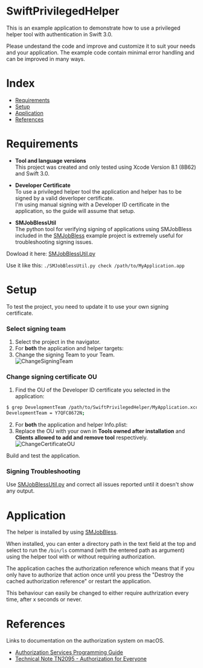 # SwiftPrivilegedHelper

This is an example application to demonstrate how to use a privileged helper tool with authentication in Swift 3.0.

Please undestand the code and improve and customize it to suit your needs and your application. The example code contain minimal error handling and can be improved in many ways.

# Index

* [Requirements](https://github.com/erikberglund/SwiftPrivilegedHelper#requirements)
* [Setup](https://github.com/erikberglund/SwiftPrivilegedHelper#setup)
* [Application](https://github.com/erikberglund/SwiftPrivilegedHelper#application)
* [References](https://github.com/erikberglund/SwiftPrivilegedHelper#references)

# Requirements

* **Tool and language versions**  
 This project was created and only tested using Xcode Version 8.1 (8B62) and Swift 3.0.

* **Developer Certificate**  
 To use a privileged helper tool the application and helper has to be signed by a valid deverloper certificate.  
 I'm using manual signing with a Developer ID certificate in the application, so the guide will assume that setup.

* **SMJobBlessUtil**  
 The python tool for verifying signing of applications using SMJobBless included in the [SMJobBless](https://developer.apple.com/library/content/samplecode/SMJobBless/Introduction/Intro.html#//apple_ref/doc/uid/DTS40010071-Intro-DontLinkElementID_2) example project is extremely useful for troubleshooting signing issues.  
 
 Dowload it here: [SMJobBlessUtil.py](https://developer.apple.com/library/content/samplecode/SMJobBless/Listings/SMJobBlessUtil_py.html)
 
 Use it like this: `./SMJobBlessUtil.py check /path/to/MyApplication.app`

# Setup

To test the project, you need to update it to use your own signing certificate.

### Select signing team
1. Select the project in the navigator.
2. For **both** the application and helper targets:
3. Change the signing Team to your Team.  
 ![ChangeSigningTeam](https://github.com/erikberglund/SwiftPrivilegedHelper/blob/master/Screenshots/ChangeSigningTeam.png)
 
### Change signing certificate OU
1. Find the OU of the Developer ID certificate you selected in the application:
 
 ```bash
 $ grep DevelopmentTeam /path/to/SwiftPrivilegedHelper/MyApplication.xcodeproj/project.pbxproj
 DevelopmentTeam = Y7QFC8672N;
 ```
2. For **both** the application and helper Info.plist:
3. Replace the OU with your own in **Tools owned after installation** and **Clients allowed to add and remove tool** respectively.  
 ![ChangeCertificateOU](https://github.com/erikberglund/SwiftPrivilegedHelper/blob/master/Screenshots/ChangeCertificateOU.png)

Build and test the application.

### Signing Troubleshooting

Use [SMJobBlessUtil.py](https://developer.apple.com/library/content/samplecode/SMJobBless/Listings/SMJobBlessUtil_py.html) and correct all issues reported until it doesn't show any output.

# Application

The helper is installed by using [SMJobBless](https://developer.apple.com/reference/servicemanagement/1431078-smjobbless?language=swift).

When installed, you can enter a directory path in the text field at the top and select to run the `/bin/ls` command (with the entered path as argument) using the helper tool with or without requiring authorization.

The application caches the authorization reference which means that if you only have to authorize that action once until you press the "Destroy the cached authorization reference" or restart the application.

This behaviour can easily be changed to either require authrization every time, after x seconds or never.

# References

Links to documentation on the authorization system on macOS.

* [Authorization Services Programming Guide](https://developer.apple.com/library/content/documentation/Security/Conceptual/authorization_concepts/01introduction/introduction.html#//apple_ref/doc/uid/TP30000995-CH204-TP1)
* [Technical Note TN2095 - Authorization for Everyone](https://developer.apple.com/library/content/technotes/tn2095/_index.html)
